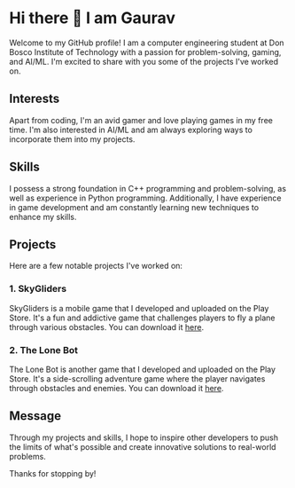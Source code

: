 # Hi there 👋  I am Gaurav

Welcome to my GitHub profile! I am a computer engineering student at Don Bosco Institute of Technology with a passion for problem-solving, gaming, and AI/ML. I'm excited to share with you some of the projects I've worked on.

## Interests
Apart from coding, I'm an avid gamer and love playing games in my free time. I'm also interested in AI/ML and am always exploring ways to incorporate them into my projects.

## Skills
I possess a strong foundation in C++ programming and problem-solving, as well as experience in Python programming. Additionally, I have experience in game development and am constantly learning new techniques to enhance my skills.

## Projects
Here are a few notable projects I've worked on:

### 1. SkyGliders
SkyGliders is a mobile game that I developed and uploaded on the Play Store. It's a fun and addictive game that challenges players to fly a plane through various obstacles. You can download it [here](https://play.google.com/store/apps/details?id=com.Teknack.SkyGliders&hl=en_US&gl=US).

### 2. The Lone Bot
The Lone Bot is another game that I developed and uploaded on the Play Store. It's a side-scrolling adventure game where the player navigates through obstacles and enemies. You can download it [here](https://play.google.com/store/search?q=The%20Lone%20Bot&c=apps&hl=en_US&gl=US).

## Message
Through my projects and skills, I hope to inspire other developers to push the limits of what's possible and create innovative solutions to real-world problems.

Thanks for stopping by!
